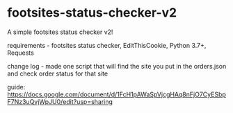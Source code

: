 # footsites-status-checker-v2
A simple footsites status checker v2!


requirements -
footsites status checker,
EditThisCookie,
Python 3.7+,
Requests

change log -
made one script that will find the site you put in the orders.json and check order status for that site


guide: https://docs.google.com/document/d/1FcH1pAWaSpVjcgHAq8nFjO7CyESbpF7Nz3uQvjWpJU0/edit?usp=sharing
